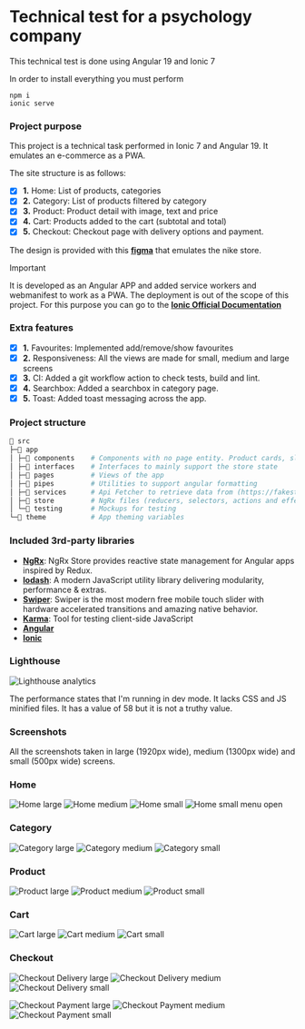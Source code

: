 <h1>Technical test for a psychology company</h1>

This technical test is done using Angular 19 and Ionic 7

In order to install everything you must perform

```
npm i
ionic serve
```

### Project purpose

This project is a technical task performed in Ionic 7 and Angular 19. It emulates an e-commerce as a PWA.

The site structure is as follows:

- [x] **1.** Home: List of products, categories
- [x] **2.** Category: List of products filtered by category
- [x] **3.** Product: Product detail with image, text and price
- [x] **4.** Cart: Products added to the cart (subtotal and total)
- [x] **5.** Checkout: Checkout page with delivery options and payment.

The design is provided with this **[figma](https://www.figma.com/community/file/1235719100191160651)** that emulates the nike store.

> [!important]
> It is developed as an Angular APP and added service workers and webmanifest to work as a PWA. The deployment is out of the scope of this project. For this purpose you can go to the **[Ionic Official Documentation](https://ionicframework.com/docs/angular/pwa)**

### Extra features

- [x] **1.** Favourites: Implemented add/remove/show favourites
- [x] **2.** Responsiveness: All the views are made for small, medium and large screens
- [x] **3.** CI: Added a git workflow action to check tests, build and lint.
- [x] **4.** Searchbox: Added a searchbox in category page.
- [x] **5.** Toast: Added toast messaging across the app.

### Project structure

```sh
📁 src
├─📁 app
│ ├─📁 components    # Components with no page entity. Product cards, sliders and styled elements.
│ ├─📁 interfaces    # Interfaces to mainly support the store state
│ ├─📁 pages         # Views of the app
│ ├─📁 pipes         # Utilities to support angular formatting
│ ├─📁 services      # Api Fetcher to retrieve data from (https://fakestoreapi.com/)
│ ├─📁 store         # NgRx files (reducers, selectors, actions and effects) to manage the app state
│ └─📁 testing       # Mockups for testing
└─📁 theme           # App theming variables
```

### Included 3rd-party libraries

- **[NgRx](https://ngrx.io/)**: NgRx Store provides reactive state management for Angular apps inspired by Redux. 
- **[lodash](https://lodash.com/)**: A modern JavaScript utility library delivering modularity, performance & extras.
- **[Swiper](https://swiperjs.com/)**: Swiper is the most modern free mobile touch slider with hardware accelerated transitions and amazing native behavior.
- **[Karma](https://karma-runner.github.io/latest/index.html)**: Tool for testing client-side JavaScript
- **[Angular](https://angular.dev/)**
- **[Ionic](https://ionicframework.com/)**

### Lighthouse

![Lighthouse analytics](https://github.com/user-attachments/assets/f6403d0c-4a94-4ffa-b47f-38b8559ef784)

The performance states that I'm running in dev mode. It lacks CSS and JS minified files. It has a value of 58 but it is not a truthy value.


### Screenshots

All the screenshots taken in large (1920px wide), medium (1300px wide) and small (500px wide) screens.

### Home
![Home large](https://github.com/user-attachments/assets/5e1ff690-e8f0-4d59-a2ec-1f9b9489c8a7)
![Home medium](https://github.com/user-attachments/assets/6746eb96-b58c-41ad-8fe8-a74317d770ba)
![Home small](https://github.com/user-attachments/assets/595ae7dd-e1e7-4b70-9f46-3c582e7a4a7a)
![Home small menu open](https://github.com/user-attachments/assets/696f838d-21ab-443f-88a1-7c5ceebb10a5)

### Category
![Category large](https://github.com/user-attachments/assets/614901d5-8e17-4a72-87ae-36e31b382f74)
![Category medium](https://github.com/user-attachments/assets/bfb7b85a-017c-4c53-8c8a-30e8adfcaedd)
![Category small](https://github.com/user-attachments/assets/d4c8f52f-b0ed-453a-a8b0-d03c2071ecca)

### Product
![Product large](https://github.com/user-attachments/assets/ae88cbf1-9bc4-43e0-9f22-6241c637eb76)
![Product medium](https://github.com/user-attachments/assets/06edcda0-32ab-4f76-bb94-98123b34a046)
![Product small](https://github.com/user-attachments/assets/075826c8-a31c-460e-88bd-ff9a5fa9af17)

### Cart
![Cart large](https://github.com/user-attachments/assets/cfdccbb5-1965-4bf1-b627-f612b6ef549d)
![Cart medium](https://github.com/user-attachments/assets/dd7b3498-a2a3-410d-b26c-53bf4787d87e)
![Cart small](https://github.com/user-attachments/assets/8e8a3559-df5e-41e2-8bf6-b051d44f2264)

### Checkout
![Checkout Delivery large](https://github.com/user-attachments/assets/94ebce98-67b7-45af-9b8e-b97c0966e2e6)
![Checkout Delivery medium](https://github.com/user-attachments/assets/53772384-151b-4713-ab94-8ccb4584f85f)
![Checkout Delivery small](https://github.com/user-attachments/assets/28fb296b-deeb-4ef5-becf-84646c08f379)

![Checkout Payment large](https://github.com/user-attachments/assets/cdff67c1-ec2b-4c16-ad66-1a15e3ce45c2)
![Checkout Payment medium](https://github.com/user-attachments/assets/d4e27393-5308-4540-9ff8-dc98e64403a0)
![Checkout Payment small](https://github.com/user-attachments/assets/e17cfe28-7dde-495d-8584-1ca6a804530e)


